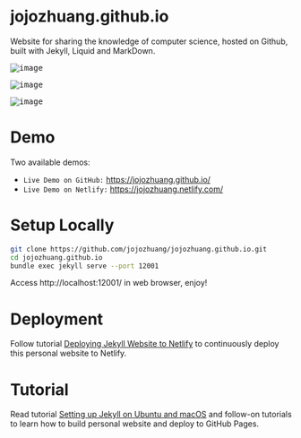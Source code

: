 # jojozhuang.github.io
Website for sharing the knowledge of computer science, hosted on Github, built with Jekyll, Liquid and MarkDown.

<kbd>![image](/assets/assets/github_portfolio1.png)</kbd>

<kbd>![image](/assets/assets/github_portfolio2.png)</kbd>

<kbd>![image](/assets/assets/github_tutorial.png)</kbd>

# Demo
Two available demos:
* `Live Demo on GitHub:` <a href="https://jojozhuang.github.io/" target="\_blank">https://jojozhuang.github.io/</a>
* `Live Demo on Netlify:` <a href="https://jojozhuang.netlify.com/" target="\_blank">https://jojozhuang.netlify.com/</a>

# Setup Locally
```bash
git clone https://github.com/jojozhuang/jojozhuang.github.io.git
cd jojozhuang.github.io
bundle exec jekyll serve --port 12001
```
Access http://localhost:12001/ in web browser, enjoy!

# Deployment
Follow tutorial [Deploying Jekyll Website to Netlify](https://jojozhuang.github.io/tutorial/deploying-jekyll-website-to-netlify) to continuously deploy this personal website to Netlify.

# Tutorial
Read tutorial [Setting up Jekyll on Ubuntu and macOS](https://jojozhuang.github.io/tutorial/setting-up-jekyll-on-ubuntu-and-macos) and follow-on tutorials to learn how to build personal website and deploy to GitHub Pages.
